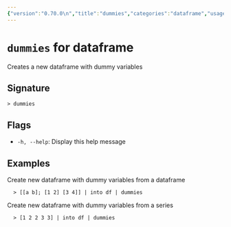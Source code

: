 ```yaml
---
{"version":"0.70.0\n","title":"dummies","categories":"dataframe","usage":"Creates a new dataframe with dummy variables\n"}
---
```

<!-- THIS FILE IS GENERATED BY update_book_commands.cjs USING NUSHELL'S HELP COMMANDS.
REFRAIN FROM EDITING IT MANUALLY.-->
# <code>dummies</code> for dataframe

<div class='command-title'>Creates a new dataframe with dummy variables</div>

## Signature

```> dummies```

## Flags

 * ```-h, --help```: Display this help message
## Examples

  Create new dataframe with dummy variables from a dataframe
```shell
  > [[a b]; [1 2] [3 4]] | into df | dummies
```
  Create new dataframe with dummy variables from a series
```shell
  > [1 2 2 3 3] | into df | dummies
```



